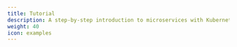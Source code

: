 ```yaml
---
title: Tutorial
description: A step-by-step introduction to microservices with Kubernetes and Istio.
weight: 40
icon: examples
---
```

